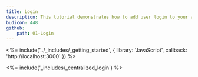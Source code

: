 ```yaml
---
title: Login
description: This tutorial demonstrates how to add user login to your application with Auth0.
budicon: 448
github:
    path: 01-Login
---
```


<%= include('../_includes/_getting_started', { library: 'JavaScript', callback: 'http://localhost:3000' }) %>

<%= include('_includes/_centralized_login') %>
